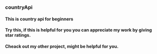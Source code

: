 ### countryApi
#### This is country api for beginners
#### Try this, if this is helpful for you you can appreciate my work by giving star ratings.
#### Cheack out my other project, might be helpful for you. 
